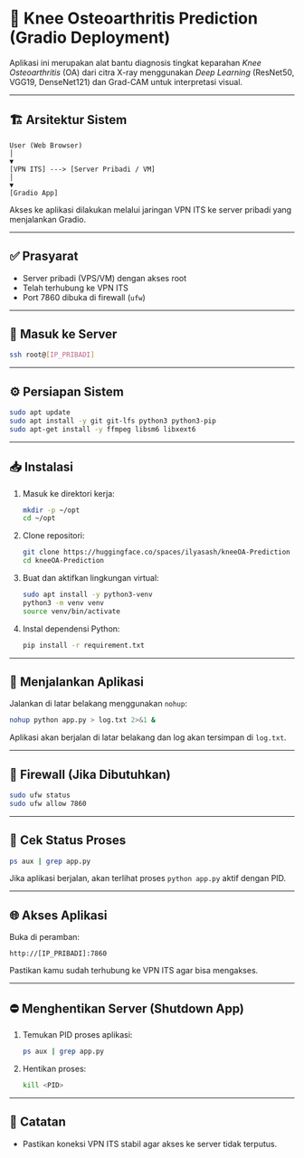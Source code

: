 # 🦵 Knee Osteoarthritis Prediction (Gradio Deployment)

Aplikasi ini merupakan alat bantu diagnosis tingkat keparahan *Knee Osteoarthritis* (OA) dari citra X-ray menggunakan *Deep Learning* (ResNet50, VGG19, DenseNet121) dan Grad-CAM untuk interpretasi visual.

---

## 🏗️ Arsitektur Sistem

```
User (Web Browser)
│
▼
[VPN ITS] ---> [Server Pribadi / VM]
│
▼
[Gradio App]
```

Akses ke aplikasi dilakukan melalui jaringan VPN ITS ke server pribadi yang menjalankan Gradio.

---

## ✅ Prasyarat

- Server pribadi (VPS/VM) dengan akses root
- Telah terhubung ke VPN ITS
- Port 7860 dibuka di firewall (`ufw`)

---

## 🔐 Masuk ke Server

```bash
ssh root@[IP_PRIBADI]
```

---

## ⚙️ Persiapan Sistem

```bash
sudo apt update
sudo apt install -y git git-lfs python3 python3-pip
sudo apt-get install -y ffmpeg libsm6 libxext6
```

---

## 📥 Instalasi

1. Masuk ke direktori kerja:
   ```bash
   mkdir -p ~/opt
   cd ~/opt
   ```

2. Clone repositori:
   ```bash
   git clone https://huggingface.co/spaces/ilyasash/kneeOA-Prediction
   cd kneeOA-Prediction
   ```

3. Buat dan aktifkan lingkungan virtual:
   ```bash
   sudo apt install -y python3-venv
   python3 -m venv venv
   source venv/bin/activate
   ```

4. Instal dependensi Python:
   ```bash
   pip install -r requirement.txt
   ```

---

## 🚀 Menjalankan Aplikasi

Jalankan di latar belakang menggunakan `nohup`:
```bash
nohup python app.py > log.txt 2>&1 &
```

Aplikasi akan berjalan di latar belakang dan log akan tersimpan di `log.txt`.

---

## 🔐 Firewall (Jika Dibutuhkan)

```bash
sudo ufw status
sudo ufw allow 7860
```

---

## 🧪 Cek Status Proses

```bash
ps aux | grep app.py
```

Jika aplikasi berjalan, akan terlihat proses `python app.py` aktif dengan PID.

---

## 🌐 Akses Aplikasi

Buka di peramban:
```
http://[IP_PRIBADI]:7860
```

Pastikan kamu sudah terhubung ke VPN ITS agar bisa mengakses.

---

## ⛔️ Menghentikan Server (Shutdown App)

1. Temukan PID proses aplikasi:
   ```bash
   ps aux | grep app.py
   ```

2. Hentikan proses:
   ```bash
   kill <PID>
   ```

---

## 📌 Catatan

- Pastikan koneksi VPN ITS stabil agar akses ke server tidak terputus.
